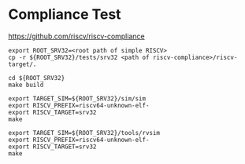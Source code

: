 # Compliance Test

<https://github.com/riscv/riscv-compliance>

    export ROOT_SRV32=<root path of simple RISCV>
    cp -r ${ROOT_SRV32}/tests/srv32 <path of riscv-compliance>/riscv-target/.

    cd ${ROOT_SRV32}
    make build

    export TARGET_SIM=${ROOT_SRV32}/sim/sim
    export RISCV_PREFIX=riscv64-unknown-elf-
    export RISCV_TARGET=srv32
    make

    export TARGET_SIM=${ROOT_SRV32}/tools/rvsim
    export RISCV_PREFIX=riscv64-unknown-elf-
    export RISCV_TARGET=srv32
    make
